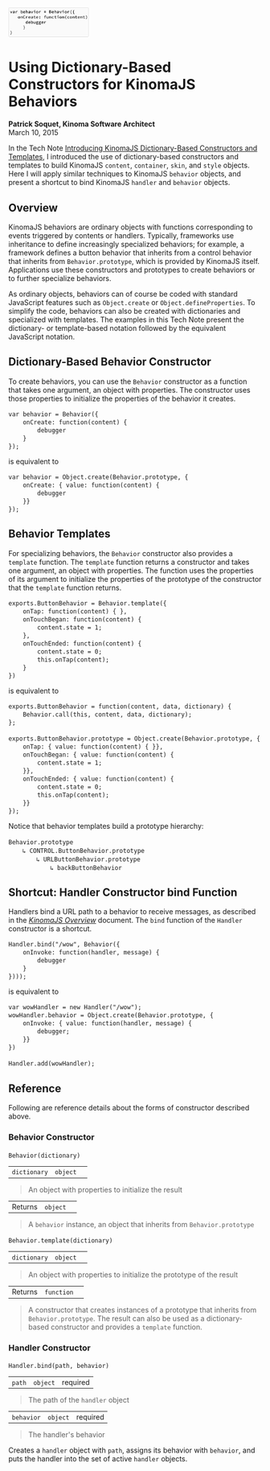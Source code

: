 <!-- Version: 160421-CR / Last reviewed: <TBD>

This Tech Note covers the use of dictionary-based constructors and templates to build KinomaJS `behavior` objects, and presents a shortcut to bind KinomaJS `handler` and `behavior` objects.
-->

<img alt="" src="img/using-dictionary-based-constructors-for-kinomajs-behaviors_icon.png" class="technoteIllus" style="width: 160px; height: auto;" >

# Using Dictionary-Based Constructors for KinomaJS Behaviors

**Patrick Soquet, Kinoma Software Architect**    
March 10, 2015

In the Tech Note [Introducing KinomaJS Dictionary-Based Constructors and Templates](../introducing-kinomajs-dictionary-based-constructors-and-templates/introducing-kinomajs-dictionary-based-constructors-and-templates.md), I introduced the use of dictionary-based constructors and templates to build KinomaJS `content`, `container`, `skin`, and `style` objects. Here I will apply similar techniques to KinomaJS `behavior` objects, and present a shortcut to bind KinomaJS `handler` and `behavior` objects.


## Overview

KinomaJS behaviors are ordinary objects with functions corresponding to events triggered by contents or handlers. Typically, frameworks use inheritance to define increasingly specialized behaviors; for example, a framework defines a button behavior that inherits from a control behavior that inherits from `Behavior.prototype`, which is provided by KinomaJS itself. Applications use these constructors and prototypes to create behaviors or to further specialize behaviors.

As ordinary objects, behaviors can of course be coded with standard JavaScript features such as `Object.create` or `Object.defineProperties`. To simplify the code, behaviors can also be created with dictionaries and specialized with templates. The examples in this Tech Note present the dictionary- or template-based notation followed by the equivalent JavaScript notation.


## Dictionary-Based Behavior Constructor

To create behaviors, you can use the `Behavior` constructor as a function that takes one argument, an object with properties. The constructor uses those properties to initialize the properties of the behavior it creates.

```
var behavior = Behavior({
	onCreate: function(content) {
		debugger
	}
});
```

is equivalent to

```
var behavior = Object.create(Behavior.prototype, {
	onCreate: { value: function(content) {
		debugger
	}}
});
```

## Behavior Templates

For specializing behaviors, the `Behavior` constructor also provides a `template` function. The `template` function returns a constructor and takes one argument, an object with properties. The function uses the properties of its argument to initialize the properties of the prototype of the constructor that the `template` function returns.

```
exports.ButtonBehavior = Behavior.template({
	onTap: function(content) { },
	onTouchBegan: function(content) {
		content.state = 1;
	},
	onTouchEnded: function(content) {
		content.state = 0;
		this.onTap(content);
	}
})
```
	
is equivalent to

```
exports.ButtonBehavior = function(content, data, dictionary) {
	Behavior.call(this, content, data, dictionary);
};
	
exports.ButtonBehavior.prototype = Object.create(Behavior.prototype, {
	onTap: { value: function(content) { }},
	onTouchBegan: { value: function(content) {
		content.state = 1;
	}},
	onTouchEnded: { value: function(content) {
		content.state = 0;
		this.onTap(content);
	}}
});
```
	
Notice that behavior templates build a prototype hierarchy:

`Behavior.prototype`  
&nbsp;&nbsp;&nbsp;&nbsp;&nbsp;&nbsp;&nbsp;`↳ CONTROL.ButtonBehavior.prototype`  
&nbsp;&nbsp;&nbsp;&nbsp;&nbsp;&nbsp;&nbsp;&nbsp;&nbsp;&nbsp;&nbsp;&nbsp;&nbsp;&nbsp;`↳ URLButtonBehavior.prototype`  
&nbsp;&nbsp;&nbsp;&nbsp;&nbsp;&nbsp;&nbsp;&nbsp;&nbsp;&nbsp;&nbsp;&nbsp;&nbsp;&nbsp;&nbsp;&nbsp;&nbsp;&nbsp;&nbsp;&nbsp;&nbsp;`↳ backButtonBehavior`
				

## Shortcut: Handler Constructor bind Function

Handlers bind a URL path to a behavior to receive messages, as described in the [*KinomaJS Overview*](../../../../../xs6/xsedit/features/documentation/docs/overview/overview.md) document. The `bind` function of the `Handler` constructor is a shortcut.

```
Handler.bind("/wow", Behavior({
	onInvoke: function(handler, message) {
		debugger
	}
})));
```
	
is equivalent to

```
var wowHandler = new Handler("/wow");
wowHandler.behavior = Object.create(Behavior.prototype, {
	onInvoke: { value: function(handler, message) {
		debugger;
	}}
})
	
Handler.add(wowHandler);
```

## Reference

Following are reference details about the forms of constructor described above.

### Behavior Constructor

`Behavior(dictionary)`  

| | | |
| --- | --- | --- |
| `dictionary`| `object`| |

> An object with properties to initialize the result

| | | |
| --- | --- | --- |
| Returns | `object`| |

> A `behavior` instance, an object that inherits from `Behavior.prototype`  


`Behavior.template(dictionary)`

| | | |
| --- | --- | --- |
| `dictionary`| `object`| |

> An object with properties to initialize the prototype of the result

| | | |
| --- | --- | --- |
| Returns | `function`| |

> A constructor that creates instances of a prototype that inherits from `Behavior.prototype`. The result can also be used as a dictionary-based constructor and provides a `template` function.


### Handler Constructor

`Handler.bind(path, behavior)`

| | | |
| --- | --- | --- |
| `path`| `object`| required |

> The path of the `handler` object

| | | |
| --- | --- | --- |
| `behavior`| `object`| required |

> The handler's behavior

Creates a `handler` object with `path`, assigns its behavior with `behavior`, and puts the handler into the set of active `handler` objects.